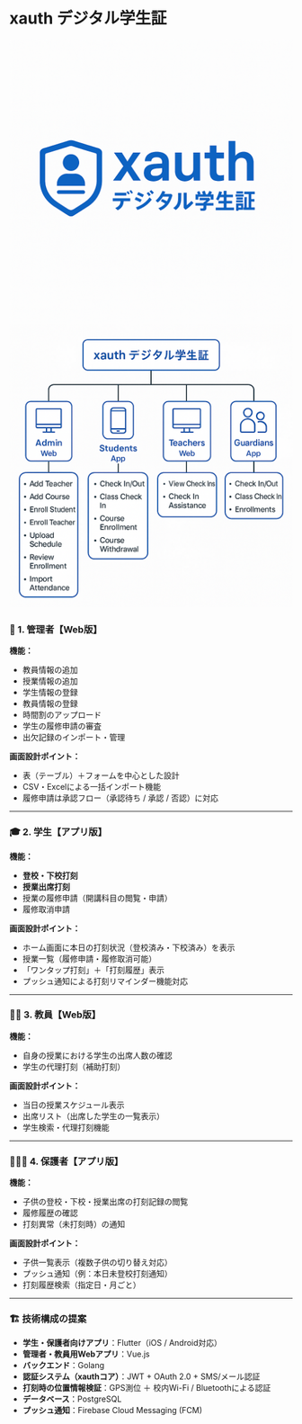 # xauth デジタル学生証

![](./img2.png)  
![](./img1.png)

### 👑 1. 管理者【Web版】

**機能：**
- 教員情報の追加
- 授業情報の追加
- 学生情報の登録
- 教員情報の登録
- 時間割のアップロード
- 学生の履修申請の審査
- 出欠記録のインポート・管理

**画面設計ポイント：**
- 表（テーブル）＋フォームを中心とした設計
- CSV・Excelによる一括インポート機能
- 履修申請は承認フロー（承認待ち / 承認 / 否認）に対応

---

### 🎓 2. 学生【アプリ版】

**機能：**
- **登校・下校打刻**
- **授業出席打刻**
- 授業の履修申請（開講科目の閲覧・申請）
- 履修取消申請

**画面設計ポイント：**
- ホーム画面に本日の打刻状況（登校済み・下校済み）を表示
- 授業一覧（履修申請・履修取消可能）
- 「ワンタップ打刻」＋「打刻履歴」表示
- プッシュ通知による打刻リマインダー機能対応

---

### 🧑‍🏫 3. 教員【Web版】

**機能：**
- 自身の授業における学生の出席人数の確認
- 学生の代理打刻（補助打刻）

**画面設計ポイント：**
- 当日の授業スケジュール表示
- 出席リスト（出席した学生の一覧表示）
- 学生検索・代理打刻機能

---

### 🧑‍👧‍👦 4. 保護者【アプリ版】

**機能：**
- 子供の登校・下校・授業出席の打刻記録の閲覧
- 履修履歴の確認
- 打刻異常（未打刻時）の通知

**画面設計ポイント：**
- 子供一覧表示（複数子供の切り替え対応）
- プッシュ通知（例：本日未登校打刻通知）
- 打刻履歴検索（指定日・月ごと）

---

### 🏗️ 技術構成の提案

- **学生・保護者向けアプリ**：Flutter（iOS / Android対応）
- **管理者・教員用Webアプリ**：Vue.js
- **バックエンド**：Golang
- **認証システム（xauthコア）**：JWT + OAuth 2.0 + SMS/メール認証
- **打刻時の位置情報検証**：GPS測位 ＋ 校内Wi-Fi / Bluetoothによる認証
- **データベース**：PostgreSQL 
- **プッシュ通知**：Firebase Cloud Messaging (FCM)

